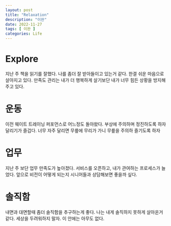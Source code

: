 ```yaml
---
layout: post
title: "Relaxation"
description: "이완"
date: 2022-11-27
tags: [ 이완 ]
categories: Life
---
```


# Explore
지난 주 책을 읽기를 잘했다. 나를 좀더 잘 받아들이고 있는거 같다. 한결 쉬운 마음으로 살아지고 있다. 만족도 관리는 내가 더 행복하게 살기보단 내가 너무 힘든 상황을 방지해주고 있다. 

# 운동
이전 웨이트 트레이닝 퍼포먼스로 어느정도 돌아왔다. 부상에 주의하며 정진하도록 하자
달리기가 즐겁다. 너무 자주 달리면 무릎에 무리가 가니 무릎을 주의하 즐기도록 하자

# 업무
지난 주 보단 업무 만족도가 높아졌다. 서비스를 오픈하고, 내가 관여하는 프로세스가 늘었다. 앞으로 비전이 어떻게 되는지 시니어들과 상담해보면 좋을까 싶다.

# 솔직함
내면과 대면할때 좀더 솔직함을 추구하는게 좋다. 나는 내게 솔직하지 못하게 살아온거 같다. 세상을 두려워하지 말자. 이 안에는 아무도 없다.